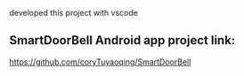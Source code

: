 developed this project with vscode
## SmartDoorBell Android app project link: 
https://github.com/coryTuyaoqing/SmartDoorBell
